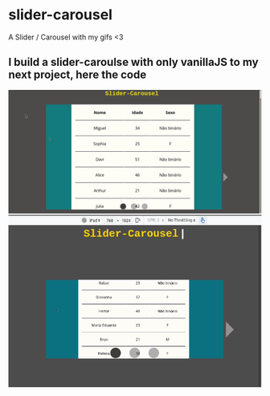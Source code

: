 # slider-carousel
A Slider / Carousel with my gifs &lt;3

## I build a slider-caroulse with only vanillaJS to my next project, here the code

<img display='inline-block' src="./gif06.gif" width='600'>
<img display='inline-block' src="./gif07.gif" width='600'>
